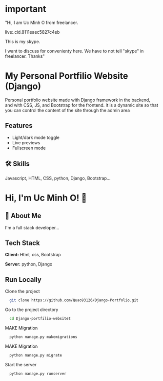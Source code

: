 # important
"Hi, I am Uc Minh O from freelancer.

live:.cid.8111eaec5827c4eb

This is my skype.

I want to discuss for convenienty here.
We have to not tell "skype" in freelancer.
Thanks"


# My Personal Portfilio Website (Django)

Personal portfolio website made with Django framework in the backend, and with CSS, JS, and Bootstrap for the frontend. It is a dynamic site so that you can control the content of the site through the admin area

## Features

- Light/dark mode toggle
- Live previews
- Fullscreen mode



## 🛠 Skills
Javascript, HTML, CSS, python, Django, Bootstrap...


# Hi, I'm Uc Minh O! 👋


## 🚀 About Me
I'm a full stack developer...


## Tech Stack

**Client:** Html, css, Bootstrap

**Server:** python, Django


## Run Locally

Clone the project

```bash
  git clone https://github.com/Quao93126/Django-Portfolio.git
```

Go to the project directory

```bash
  cd Django-portfilio-websitet
```

MAKE  Migration

```bash
  python manage.py makemigrations
```

MAKE  Migration

```bash
  python manage.py migrate     
```
Start the server

```bash
  python manage.py runserver     
```

